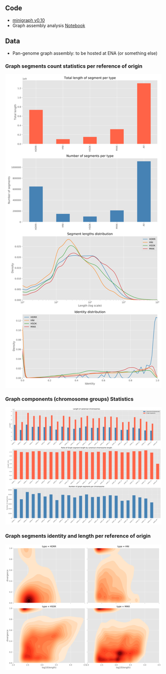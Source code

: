 ## Code

* [minigraph v0.10](https://github.com/lh3/minigraph/releases/tag/v0.10)
* Graph assembly analysis [Notebook](https://birneylab.github.io/MIKK_genome_companion_paper/Graph_assembly/code/graph_assembly_analysis.html)

## Data

* Pan-genome graph assembly: to be hosted at ENA (or something else)

### Graph segments count statistics per reference of origin

![](https://raw.githubusercontent.com/birneylab/MIKK_genome_companion_paper/master/docs/Graph_assembly/data/segment_type_stats.svg)

### Graph components (chromosome groups) Statistics

![](https://raw.githubusercontent.com/birneylab/MIKK_genome_companion_paper/master/docs/Graph_assembly/data/component_stats.svg)

### Graph segments identity and length per reference of origin

![](https://raw.githubusercontent.com/birneylab/MIKK_genome_companion_paper/master/docs/Graph_assembly/data/identity_len_stats.svg)
